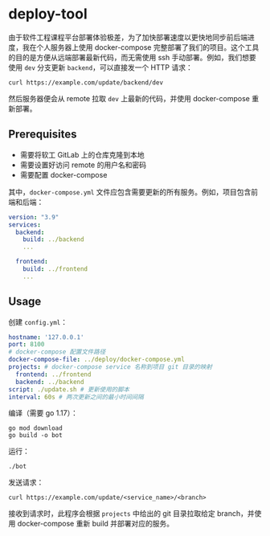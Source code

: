# deploy-tool

由于软件工程课程平台部署体验极差，为了加快部署速度以更快地同步前后端进度，我在个人服务器上使用 docker-compose 完整部署了我们的项目。这个工具的目的是方便从远端部署最新代码，而无需使用 ssh 手动部署。例如，我们想要使用 `dev` 分支更新 `backend`，可以直接发一个 HTTP 请求：

```
curl https://example.com/update/backend/dev
```

然后服务器便会从 remote 拉取 `dev` 上最新的代码，并使用 docker-compose 重新部署。

## Prerequisites

- 需要将软工 GitLab 上的仓库克隆到本地
- 需要设置好访问 remote 的用户名和密码
- 需要配置 docker-compose

其中，`docker-compose.yml` 文件应包含需要更新的所有服务。例如，项目包含前端和后端：

```yml
version: "3.9"
services:
  backend:
    build: ../backend
    ...

  frontend:
    build: ../frontend
    ...
```

## Usage

创建 `config.yml`：

```yaml
hostname: '127.0.0.1'
port: 8100
# docker-compose 配置文件路径
docker-compose-file: ../deploy/docker-compose.yml
projects: # docker-compose service 名称到项目 git 目录的映射
  frontend: ../frontend
  backend: ../backend
script: ./update.sh # 更新使用的脚本
interval: 60s # 两次更新之间的最小时间间隔
```

编译（需要 go 1.17）：

```
go mod download
go build -o bot
```

运行：

```
./bot
```

发送请求：

```
curl https://example.com/update/<service_name>/<branch>
```

接收到请求时，此程序会根据 `projects` 中给出的 git 目录拉取给定 branch，并使用 docker-compose 重新 build 并部署对应的服务。
